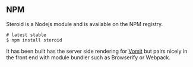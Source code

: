 ## NPM

Steroid is a Nodejs module and is available on the NPM registry.

```shell
# latest stable
$ npm install steroid
```

It has been built has the server side rendering for [Vomit](http://github.com/bredele/vomit) but pairs nicely in the front end with module bundler such as Browserify or Webpack.
